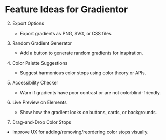 # Feature Ideas for Gradientor

2. Export Options
   - Export gradients as PNG, SVG, or CSS files.

3. Random Gradient Generator
   - Add a button to generate random gradients for inspiration.

5. Color Palette Suggestions
   - Suggest harmonious color stops using color theory or APIs.

6. Accessibility Checker
   - Warn if gradients have poor contrast or are not colorblind-friendly.

8. Live Preview on Elements
   - Show how the gradient looks on buttons, cards, or backgrounds.

10. Drag-and-Drop Color Stops
   - Improve UX for adding/removing/reordering color stops visually.